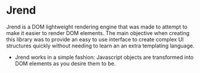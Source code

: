 # Jrend
Jrend is a DOM lightweight rendering engine that was made to attempt to make it easier to render DOM elements. The main objective when creating this library was to provide an easy to use interface to create complex UI structures quickly without needing to learn an an extra templating language.

- Jrend works in a simple fashion: Javascript objects are transformed into DOM elements as you desire them to be.

